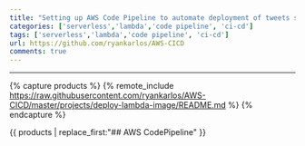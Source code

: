 ```yaml
---
title: "Setting up AWS Code Pipeline to automate deployment of tweets streaming application"
categories: ['serverless','lambda','code pipeline', 'ci-cd']
tags: ['serverless','lambda','code pipeline', 'ci-cd']
url: https://github.com/ryankarlos/AWS-CICD
comments: true
---
```

___

{% capture products %}
{% remote_include https://raw.githubusercontent.com/ryankarlos/AWS-CICD/master/projects/deploy-lambda-image/README.md %}
{% endcapture %}



{{ products | replace_first:"## AWS CodePipeline" }}
